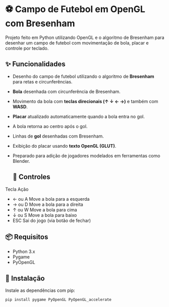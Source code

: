 # ⚽ Campo de Futebol em OpenGL com Bresenham

Projeto feito em Python utilizando OpenGL e o algoritmo de Bresenham para desenhar um campo de futebol com movimentação de bola, placar e controle por teclado.

## ✨ Funcionalidades

- Desenho do campo de futebol utilizando o algoritmo de **Bresenham** para retas e circunferências.
- **Bola** desenhada com circunferência de Bresenham.
- Movimento da bola com **teclas direcionais (↑ ↓ ← →)** e também com **WASD**.
- **Placar** atualizado automaticamente quando a bola entra no gol.
- A bola retorna ao centro após o gol.
- Linhas de **gol** desenhadas com Bresenham.
- Exibição do placar usando **texto OpenGL (GLUT)**.
- Preparado para adição de jogadores modelados em ferramentas como Blender.

  ## 🧠 Controles
Tecla	Ação
 - ← ou A	Move a bola para a esquerda
 - → ou D	Move a bola para a direita
 - ↑ ou W	Move a bola para cima
 - ↓ ou S	Move a bola para baixo
 - ESC	Sai do jogo (via botão de fechar)


## 📦 Requisitos

- Python 3.x
- Pygame
- PyOpenGL

## 🧪 Instalação

Instale as dependências com pip:

```bash
pip install pygame PyOpenGL PyOpenGL_accelerate
